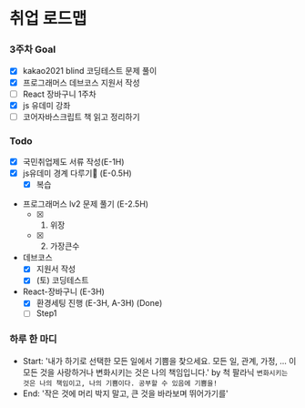 # 취업 로드맵

### 3주차 Goal

- [x] kakao2021 blind 코딩테스트 문제 풀이
- [x] 프로그래머스 데브코스 지원서 작성
- [ ] React 장바구니 1주차
- [x] js 유데미 강좌
- [ ] 코어자바스크립트 책 읽고 정리하기

### Todo

- [x] 국민취업제도 서류 작성(E-1H)
- [x] js유데미 경계 다루기 (E-0.5H)
  - [x] 복습
- 프로그래머스 lv2 문제 풀기 (E-2.5H)
  - [x] 1. 위장
  - [x] 2. 가장큰수
- 데브코스
  - [x] 지원서 작성
  - [x] (토) 코딩테스트
- React-장바구니 (E-3H)
  - [x] 환경세팅 진행 (E-3H, A-3H) (Done)
  - [ ] Step1

### 하루 한 마디

- Start: '내가 하기로 선택한 모든 일에서 기쁨을 찾으세요. 모든 일, 관계, 가정, ... 이 모든 것을 사랑하거나 변화시키는 것은 나의 책임입니다.' by 척 팔라닉
  `변화시키는 것은 나의 책임이고, 나의 기쁨이다. 공부할 수 있음에 기쁨을!`
- End: '작은 것에 머리 박지 말고, 큰 것을 바라보며 뛰어가기를'
